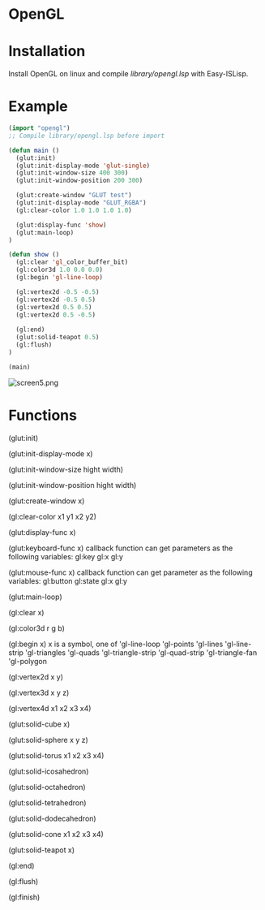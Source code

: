 # OpenGL

# Installation

Install OpenGL on linux and compile *library/opengl.lsp* with Easy-ISLisp.

# Example

```lisp
(import "opengl")
;; Compile library/opengl.lsp before import

(defun main ()
  (glut:init)
  (glut:init-display-mode 'glut-single)
  (glut:init-window-size 400 300)
  (glut:init-window-position 200 300)

  (glut:create-window "GLUT test")
  (glut:init-display-mode "GLUT_RGBA")
  (gl:clear-color 1.0 1.0 1.0 1.0)

  (glut:display-func 'show)
  (glut:main-loop)
)

(defun show ()
  (gl:clear 'gl_color_buffer_bit)
  (gl:color3d 1.0 0.0 0.0)
  (gl:begin 'gl-line-loop)

  (gl:vertex2d -0.5 -0.5)
  (gl:vertex2d -0.5 0.5)
  (gl:vertex2d 0.5 0.5)
  (gl:vertex2d 0.5 -0.5)
  
  (gl:end)
  (glut:solid-teapot 0.5)
  (gl:flush)
)

(main)
```

![screen5.png](teapot)

# Functions

(glut:init)

(glut:init-display-mode x)

(glut:init-window-size hight width)

(glut:init-window-position hight width)

(glut:create-window x)

(gl:clear-color x1 y1 x2 y2)

(glut:display-func x)

(glut:keyboard-func x)
callback function can get parameters as the following variables:
gl:key
gl:x
gl:y

(glut:mouse-func x)
callback function can get parameter as the following variables:
gl:button
gl:state
gl:x
gl:y

(glut:main-loop)

(gl:clear x)

(gl:color3d r g b)

(gl:begin x)
  x is a symbol, one of
    'gl-line-loop
    'gl-points
    'gl-lines
    'gl-line-strip
    'gl-triangles
    'gl-quads
    'gl-triangle-strip
    'gl-quad-strip
    'gl-triangle-fan
    'gl-polygon

(gl:vertex2d x y)
    
(gl:vertex3d x y z)
    
(gl:vertex4d x1 x2 x3 x4)

(glut:solid-cube x)
    
(glut:solid-sphere x y z)
    
(glut:solid-torus x1 x2 x3 x4)

(glut:solid-icosahedron)

(glut:solid-octahedron)
    
(glut:solid-tetrahedron)

(glut:solid-dodecahedron)

(glut:solid-cone x1 x2 x3 x4)    

(glut:solid-teapot x)
    
(gl:end)
    
(gl:flush)
    
(gl:finish)
